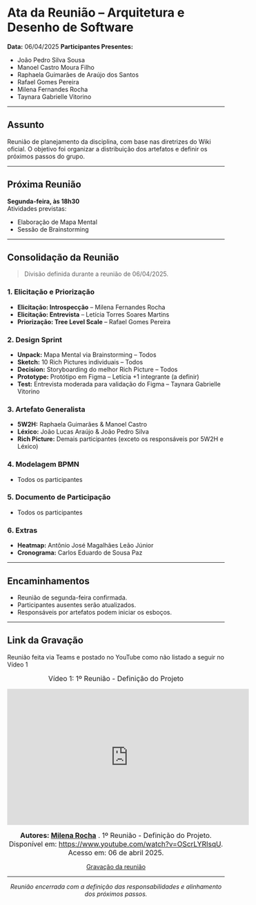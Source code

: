 # Ata da Reunião – Arquitetura e Desenho de Software


**Data:** 06/04/2025 
**Participantes Presentes:**
- João Pedro Silva Sousa  
- Manoel Castro Moura Filho  
- Raphaela Guimarães de Araújo dos Santos  
- Rafael Gomes Pereira  
- Milena Fernandes Rocha  
- Taynara Gabrielle Vitorino

---

## Assunto

Reunião de planejamento da disciplina, com base nas diretrizes do Wiki oficial. O objetivo foi organizar a distribuição dos artefatos e definir os próximos passos do grupo.

---

## Próxima Reunião

**Segunda-feira, às 18h30**  
Atividades previstas:
- Elaboração de Mapa Mental  
- Sessão de Brainstorming  

---

## Consolidação da Reunião

> Divisão definida durante a reunião de 06/04/2025.

### 1. Elicitação e Priorização
- **Elicitação: Introspecção** – Milena Fernandes Rocha  
- **Elicitação: Entrevista** – Letícia Torres Soares Martins  
- **Priorização: Tree Level Scale** – Rafael Gomes Pereira  

### 2. Design Sprint
- **Unpack:** Mapa Mental via Brainstorming – Todos  
- **Sketch:** 10 Rich Pictures individuais – Todos  
- **Decision:** Storyboarding do melhor Rich Picture – Todos  
- **Prototype:** Protótipo em Figma – Letícia +1 integrante (a definir)  
- **Test:** Entrevista moderada para validação do Figma – Taynara Gabrielle Vitorino  

### 3. Artefato Generalista
- **5W2H:** Raphaela Guimarães & Manoel Castro  
- **Léxico:** João Lucas Araújo & João Pedro Silva  
- **Rich Picture:** Demais participantes (exceto os responsáveis por 5W2H e Léxico)

### 4. Modelagem BPMN
- Todos os participantes

### 5. Documento de Participação
- Todos os participantes

### 6. Extras
- **Heatmap:** Antônio José Magalhães Leão Júnior  
- **Cronograma:** Carlos Eduardo de Sousa Paz  

---

## Encaminhamentos
- Reunião de segunda-feira confirmada.  
- Participantes ausentes serão atualizados.  
- Responsáveis por artefatos podem iniciar os esboços.

---

## Link da Gravação

Reunião feita via Teams e postado no YouTube como não listado a seguir no Vídeo 1


<div style="text-align: center">

<font size="3"><p style="text-align: center">Vídeo 1: 1º Reunião - Definição do Projeto </p></font>
<iframe width="560" height="315" src="https://www.youtube.com/embed/OScrLYRIsqU?si=9_QatSvJi1-7yP-A" title="YouTube video player" frameborder="0" allow="accelerometer; autoplay; clipboard-write; encrypted-media; gyroscope; picture-in-picture; web-share" referrerpolicy="strict-origin-when-cross-origin" allowfullscreen></iframe>


<font size="3"><p style="text-align: center"><b>Autores: [Milena Rocha](https://github.com/MilenaFRocha)</b> . 1º Reunião - Definição do Projeto. Disponível em: <a href="https://www.youtube.com/watch?v=OScrLYRIsqU">https://www.youtube.com/watch?v=OScrLYRIsqU</a>. Acesso em: 06 de abril 2025.</p></font>

[Gravação da reunião](https://youtu.be/IGVM2Y_aXLE)

---



_Reunião encerrada com a definição das responsabilidades e alinhamento dos próximos passos._
